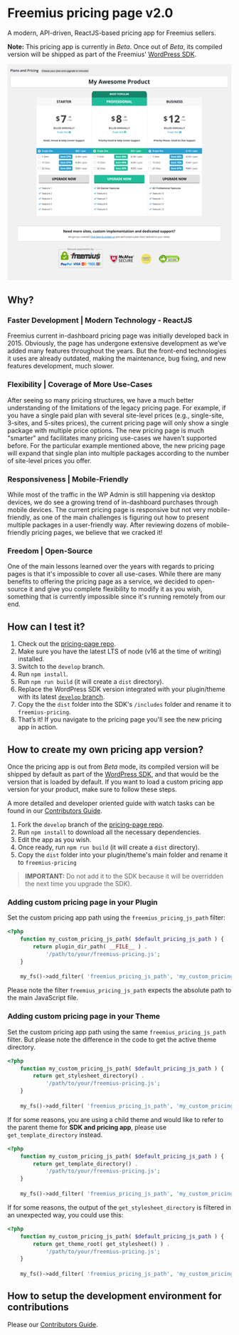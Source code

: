 # Freemius pricing page v2.0

A modern, API-driven, ReactJS-based pricing app for Freemius sellers.

**Note:** This pricing app is currently in _Beta_. Once out of _Beta_, its
compiled version will be shipped as part of the Freemius'
[WordPress SDK](https://github.com/Freemius/wordpress-sdk).

![Pricing app screenshot](screenshot-1.png?raw=true)

## Why?

### Faster Development | Modern Technology - ReactJS

Freemius current in-dashboard pricing page was initially developed back in 2015.
Obviously, the page has undergone extensive development as we’ve added many
features throughout the years. But the front-end technologies it uses are
already outdated, making the maintenance, bug fixing, and new features
development, much slower.

### Flexibility | Coverage of More Use-Cases

After seeing so many pricing structures, we have a much better understanding of
the limitations of the legacy pricing page. For example, if you have a single
paid plan with several site-level prices (e.g., single-site, 3-sites, and
5-sites prices), the current pricing page will only show a single package with
multiple price options. The new pricing page is much "smarter" and facilitates
many pricing use-cases we haven't supported before. For the particular example
mentioned above, the new pricing page will expand that single plan into multiple
packages according to the number of site-level prices you offer.

### Responsiveness | Mobile-Friendly

While most of the traffic in the WP Admin is still happening via desktop
devices, we do see a growing trend of in-dashboard purchases through mobile
devices. The current pricing page is responsive but not very mobile-friendly, as
one of the main challenges is figuring out how to present multiple packages in a
user-friendly way. After reviewing dozens of mobile-friendly pricing pages, we
believe that we cracked it!

### Freedom | Open-Source

One of the main lessons learned over the years with regards to pricing pages is
that it's impossible to cover all use-cases. While there are many benefits to
offering the pricing page as a service, we decided to open-source it and give
you complete flexibility to modify it as you wish, something that is currently
impossible since it's running remotely from our end.

## How can I test it?

1. Check out the [pricing-page repo](https://github.com/Freemius/pricing-page).
2. Make sure you have the latest LTS of node (v16 at the time of writing)
   installed.
3. Switch to the `develop` branch.
4. Run `npm install`.
5. Run `npm run build` (it will create a `dist` directory).
6. Replace the WordPress SDK version integrated with your plugin/theme with its
   latest
   [`develop` branch](https://github.com/Freemius/wordpress-sdk/tree/develop).
7. Copy the the `dist` folder into the SDK's `/includes` folder and rename it to
   `freemius-pricing`.
8. That’s it! If you navigate to the pricing page you'll see the new pricing app
   in action.

## How to create my own pricing app version?

Once the pricing app is out from _Beta_ mode, its compiled version will be
shipped by default as part of the
[WordPress SDK](https://github.com/Freemius/wordpress-sdk), and that would be
the version that is loaded by default. If you want to load a custom pricing app
version for your product, make sure to follow these steps.

A more detailed and developer oriented guide with watch tasks can be found in
our [Contributors Guide](CONTRIBUTING.md).

1. Fork the `develop` branch of the
   [pricing-page repo](https://github.com/Freemius/pricing-page).
2. Run `npm install` to download all the necessary dependencies.
3. Edit the app as you wish.
4. Once ready, run `npm run build` (it will create a `dist` directory).
5. Copy the `dist` folder into your plugin/theme's main folder and rename it to
   `freemius-pricing`

> **IMPORTANT:** Do not add it to the SDK because it will be overridden the next
> time you upgrade the SDK).

### Adding custom pricing page in your Plugin

Set the custom pricing app path using the `freemius_pricing_js_path` filter:

```php
<?php
    function my_custom_pricing_js_path( $default_pricing_js_path ) {
        return plugin_dir_path( __FILE__ ) .
            '/path/to/your/freemius-pricing.js';
    }

    my_fs()->add_filter( 'freemius_pricing_js_path', 'my_custom_pricing_js_path' );
```

Please note the filter `freemius_pricing_js_path` expects the absolute path to
the main JavaScript file.

### Adding custom pricing page in your Theme

Set the custom pricing app path using the same `freemius_pricing_js_path`
filter. But please note the difference in the code to get the active theme
directory.

```php
<?php
    function my_custom_pricing_js_path( $default_pricing_js_path ) {
        return get_stylesheet_directory() .
            '/path/to/your/freemius-pricing.js';
    }

    my_fs()->add_filter( 'freemius_pricing_js_path', 'my_custom_pricing_js_path' );
```

If for some reasons, you are using a child theme and would like to refer to the
parent theme for **SDK and pricing app**, please use `get_template_directory`
instead.

```php
<?php
    function my_custom_pricing_js_path( $default_pricing_js_path ) {
        return get_template_directory() .
            '/path/to/your/freemius-pricing.js';
    }

    my_fs()->add_filter( 'freemius_pricing_js_path', 'my_custom_pricing_js_path' );
```

If for some reasons, the output of the `get_stylesheet_directory` is filtered in
an unexpected way, you could use this:

```php
<?php
    function my_custom_pricing_js_path( $default_pricing_js_path ) {
        return get_theme_root( get_stylesheet() ) .
            '/path/to/your/freemius-pricing.js';
    }

    my_fs()->add_filter( 'freemius_pricing_js_path', 'my_custom_pricing_js_path' );
```

## How to setup the development environment for contributions

Please our [Contributors Guide](CONTRIBUTING.md).
